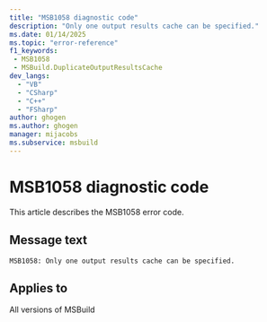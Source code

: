 ```yaml
---
title: "MSB1058 diagnostic code"
description: "Only one output results cache can be specified."
ms.date: 01/14/2025
ms.topic: "error-reference"
f1_keywords:
 - MSB1058
 - MSBuild.DuplicateOutputResultsCache
dev_langs:
  - "VB"
  - "CSharp"
  - "C++"
  - "FSharp"
author: ghogen
ms.author: ghogen
manager: mijacobs
ms.subservice: msbuild
---
```


# MSB1058 diagnostic code

<!-- :::ErrorDefinitionDescription::: -->
<!-- :::editable-content name="introDescription"::: -->
This article describes the MSB1058 error code.
<!-- :::editable-content-end::: -->

## Message text

```output
MSB1058: Only one output results cache can be specified.
```

<!-- :::editable-content name="postOutputDescription"::: -->
<!--
{StrBegin="MSBUILD : error MSB1058: "}
-->
<!-- :::editable-content-end::: -->
<!-- :::ErrorDefinitionDescription-end::: -->

## Applies to

All versions of MSBuild
